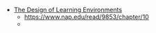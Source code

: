 - [The Design of Learning Environments](<The Design of Learning Environments.md>)
    - https://www.nap.edu/read/9853/chapter/10
    - 
